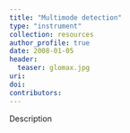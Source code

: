 ```yaml
---
title: "Multimode detection"
type: "instrument"
collection: resources
author_profile: true
date: 2008-01-05
header:
  teaser: glomax.jpg
uri: 
doi: 
contributors: 
---
```

<p align= "justify">

Description

